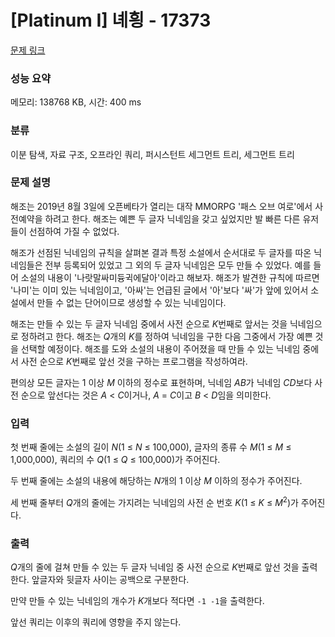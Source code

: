 # [Platinum I] 녜힁 - 17373 

[문제 링크](https://www.acmicpc.net/problem/17373) 

### 성능 요약

메모리: 138768 KB, 시간: 400 ms

### 분류

이분 탐색, 자료 구조, 오프라인 쿼리, 퍼시스턴트 세그먼트 트리, 세그먼트 트리

### 문제 설명

<p>해조는 2019년 8월 3일에 오픈베타가 열리는 대작 MMORPG '패스 오브 여로'에서 사전예약을 하려고 한다. 해조는 예쁜 두 글자 닉네임을 갖고 싶었지만 발 빠른 다른 유저들이 선점하여 가질 수 없었다.</p>

<p>해조가 선점된 닉네임의 규칙을 살펴본 결과 특정 소설에서 순서대로 두 글자를 따온 닉네임들은 전부 등록되어 있었고 그 외의 두 글자 닉네임은 모두 만들 수 있었다. 예를 들어 소설의 내용이 '나랏말싸미듕귁에달아'이라고 해보자. 해조가 발견한 규칙에 따르면 '나미'는 이미 있는 닉네임이고, '아싸'는 언급된 글에서 '아'보다 '싸'가 앞에 있어서 소설에서 만들 수 없는 단어이므로 생성할 수 있는 닉네임이다.</p>

<p>해조는 만들 수 있는 두 글자 닉네임 중에서 사전 순으로 <em>K</em>번째로 앞서는 것을 닉네임으로 정하려고 한다. 해조는 <em>Q</em>개의 <em>K</em>를 정하여 닉네임을 구한 다음 그중에서 가장 예쁜 것을 선택할 예정이다. 해조를 도와 소설의 내용이 주어졌을 때 만들 수 있는 닉네임 중에서 사전 순으로 <em>K</em>번째로 앞선 것을 구하는 프로그램을 작성하여라.</p>

<p>편의상 모든 글자는 1 이상 <em>M</em> 이하의 정수로 표현하며, 닉네임 <em>AB</em>가 닉네임 <em>CD</em>보다 사전 순으로 앞선다는 것은 <em>A</em> < <em>C</em>이거나, <em>A</em> = <em>C</em>이고 <em>B</em> < <em>D</em>임을 의미한다.</p>

### 입력 

 <p>첫 번째 줄에는 소설의 길이 <em>N</em>(1 ≤ <em>N</em> ≤ 100,000), 글자의 종류 수 <em>M</em>(1 ≤ <em>M</em> ≤ 1,000,000), 쿼리의 수 <em>Q</em>(1 ≤ <em>Q</em> ≤ 100,000)가 주어진다.</p>

<p>두 번째 줄에는 소설의 내용에 해당하는 <em>N</em>개의 1 이상 <em>M</em> 이하의 정수가 주어진다.</p>

<p>세 번째 줄부터 <em>Q</em>개의 줄에는 가지려는 닉네임의 사전 순 번호 <em>K</em>(1 ≤ <em>K</em> ≤ <em>M</em><sup>2</sup>)가 주어진다.</p>

### 출력 

 <p><em>Q</em>개의 줄에 걸쳐 만들 수 있는 두 글자 닉네임 중 사전 순으로 <em>K</em>번째로 앞선 것을 출력한다. 앞글자와 뒷글자 사이는 공백으로 구분한다.</p>

<p>만약 만들 수 있는 닉네임의 개수가 <em>K</em>개보다 적다면 <code>-1 -1</code>을 출력한다.</p>

<p>앞선 쿼리는 이후의 쿼리에 영향을 주지 않는다.</p>

